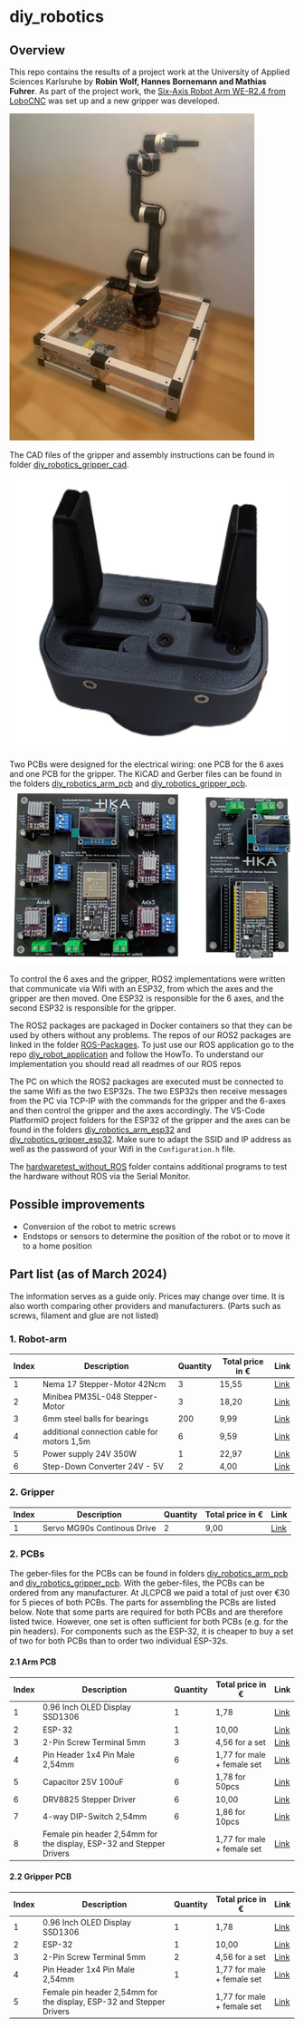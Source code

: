 # diy_robotics

## Overview

This repo contains the results of a project work at the University of Applied Sciences Karlsruhe by **Robin Wolf, Hannes Bornemann and Mathias Fuhrer**. As part of the project work, the [Six-Axis Robot Arm WE-R2.4 from LoboCNC](https://www.printables.com/de/model/132260-we-r24-six-axis-robot-arm) was set up and a new gripper was developed.

![Robot_blur](images/Robot_blur.png)

The CAD files of the gripper and assembly instructions can be found in folder [diy_robotics_gripper_cad](https://github.com/mathias31415/diy_robotics/tree/main/diy_robotics_gripper_cad).

![img7](diy_robotics_gripper_cad/images/img7.png)

Two PCBs were designed for the electrical wiring: one PCB for the 6 axes and one PCB for the gripper. The KiCAD and Gerber files can be found in the folders [diy_robotics_arm_pcb](https://github.com/mathias31415/diy_robotics/tree/main/diy_robotics_arm_pcb) and [diy_robotics_gripper_pcb](https://github.com/mathias31415/diy_robotics/tree/main/diy_robotics_gripper_pcb).
![pcb_arm_and_gripper](images/pcb_arm_and_gripper.png)

To control the 6 axes and the gripper, ROS2 implementations were written that communicate via Wifi with an ESP32, from which the axes and the gripper are then moved. One ESP32 is responsible for the 6 axes, and the second ESP32 is responsible for the gripper.

The ROS2 packages are packaged in Docker containers so that they can be used by others without any problems. The repos of our ROS2 packages are linked in the folder [ROS-Packages](https://github.com/mathias31415/diy_robotics/tree/main/ROS-Packages). To just use our ROS application go to the repo [diy_robot_application](https://github.com/RobinWolf/diy_robot_application) and follow the HowTo. To understand our implementation you should read all readmes of our ROS repos 

The PC on which the ROS2 packages are executed must be connected to the same Wifi as the two ESP32s. The two ESP32s then receive messages from the PC via TCP-IP with the commands for the gripper and the 6-axes and then control the gripper and the axes accordingly. The VS-Code PlatformIO project folders for the ESP32 of the gripper and the axes can be found in the folders [diy_robotics_arm_esp32](https://github.com/mathias31415/diy_robotics/tree/main/diy_robotics_arm_esp32) and [diy_robotics_gripper_esp32](https://github.com/mathias31415/diy_robotics/tree/main/diy_robotics_gripper_esp32). Make sure to adapt the SSID and IP address as well as the password of your Wifi in the ``Configuration.h`` file.


The [hardwaretest_without_ROS](https://github.com/mathias31415/diy_robotics/tree/main/hardwaretest_without_ROS) folder contains additional programs to test the hardware without ROS via the Serial Monitor.


## Possible improvements

- Conversion of the robot to metric screws
- Endstops or sensors to determine the position of the robot or to move it to a home position


## Part list (as of March 2024)
The information serves as a guide only. Prices may change over time. It is also worth comparing other providers and manufacturers.
(Parts such as screws, filament and glue are not listed)

### 1. Robot-arm
| Index | Description | Quantity | Total price in € | Link |
| --- | --- | --- | --- | --- |
| 1 | Nema 17 Stepper-Motor 42Ncm | 3 | 15,55 | [Link](https://www.omc-stepperonline.com/de/3-stueck-e-serie-nema-17-bipolar-42-ncm-59-49-oz-in-1-5a-42x42x38mm-4-draehte-3-17he15-1504s) |
| 2 | Minibea PM35L-048 Stepper-Motor | 3 | 18,20 | [Link](https://www.ebay.de/itm/403845575203?_trkparms=amclksrc%3DITM%26aid%3D777008%26algo%3DPERSONAL.TOPIC%26ao%3D1%26asc%3D20230811123857%26meid%3D01b980ffd3f64d67a8210c3d282fd210%26pid%3D101770%26rk%3D1%26rkt%3D1%26itm%3D403845575203%26pmt%3D1%26noa%3D1%26pg%3D4375194%26algv%3DRecentlyViewedItemsV2%26brand%3DMarkenlos&_trksid=p4375194.c101770.m146925&_trkparms=parentrq%3Acd81805118b0a8cc93d6ff8cffffc172%7Cpageci%3Aa6388820-82dd-11ee-97f3-8e07020e1f61%7Ciid%3A1%7Cvlpname%3Avlp_homepage) |
| 3 | 6mm steel balls for bearings | 200 | 9,99 | [Link](https://www.amazon.de/dp/B01LPZ56ZC?psc=1&ref=ppx_yo2ov_dt_b_product_details ) |
| 4 | additional connection cable for motors 1,5m | 6 | 9,59 | [Link](https://www.amazon.de/Iverntech-Schrittmotor-Terminal-3D-Drucker-Stepper/dp/B08SQ35LRQ/ref=sr_1_6?crid=2UUMN13RQ0TTT&keywords=stepper%2Bmotor%2Bkabel&qid=1700576677&sprefix=stepper%2Bmotor%2B%2Caps%2C149&sr=8-6&th=1 ) |
| 5 | Power supply 24V 350W | 1 | 22,97 | [Link](https://www.omc-stepperonline.com/de/lrs-350-24-mean-well-350w-24vdc-14-6a-115-230vac-geschlossenes-schaltnetzteil-lrs-350-24) |
| 6 | Step-Down Converter 24V - 5V | 2 | 4,00 | [Link](https://www.amazon.de/Yizhet-Converter-Spannungsregler-Einstellbares-Abw%C3%A4Rtsmodul/dp/B0CKWYXD89/ref=sr_1_2_sspa?keywords=step+down+modul&qid=1699960183&sr=8-2-spons&sp_csd=d2lkZ2V0TmFtZT1zcF9hdGY&psc=1) |



### 2. Gripper
| Index | Description | Quantity | Total price in € | Link |
| --- | --- | --- | --- | --- |
| 1 | Servo MG90s Continous Drive | 2 | 9,00 | [Link](https://de.aliexpress.com/item/1005004550512467.html?spm=a2g0o.order_list.order_list_main.10.12875c5fjUap8p&gatewayAdapt=glo2deu) |

### 2. PCBs
The geber-files for the PCBs can be found in folders [diy_robotics_arm_pcb](https://github.com/mathias31415/diy_robotics/tree/main/diy_robotics_arm_pcb) and [diy_robotics_gripper_pcb](https://github.com/mathias31415/diy_robotics/tree/main/diy_robotics_gripper_pcb). With the geber-files, the PCBs can be ordered from any manufacturer. At JLCPCB we paid a total of just over €30 for 5 pieces of both PCBs.
The parts for assembling the PCBs are listed below. Note that some parts are required for both PCBs and are therefore listed twice. However, one set is often sufficient for both PCBs (e.g. for the pin headers). For components such as the ESP-32, it is cheaper to buy a set of two for both PCBs than to order two individual ESP-32s.

#### 2.1 Arm PCB
| Index | Description | Quantity | Total price in € | Link |
| --- | --- | --- | --- | --- |
| 1 | 0.96 Inch OLED Display SSD1306 | 1 | 1,78 | [Link](https://de.aliexpress.com/item/1005005970901119.html?spm=a2g0o.order_list.order_list_main.22.4a065c5ffRtZfv&gatewayAdapt=glo2deu) |
| 2 | ESP-32 | 1 | 10,00 | [Link](https://www.amazon.de/gp/aw/d/B074RG86SR/?_encoding=UTF8&pd_rd_plhdr=t&aaxitk=6a9e09b157f2b15a9cc364c1aba715aa&hsa_cr_id=4742246160502&qid=1699959775&sr=1-1-e0fa1fdd-d857-4087-adda-5bd576b25987&ref_=sbx_be_s_sparkle_mcd_asin_0_title&pd_rd_w=ee0VR&content-id=amzn1.sym.6f8b36f0-c2c9-44f2-97a8-5b151d2fc9c7%3Aamzn1.sym.6f8b36f0-c2c9-44f2-97a8-5b151d2fc9c7&pf_rd_p=6f8b36f0-c2c9-44f2-97a8-5b151d2fc9c7&pf_rd_r=0TBV9VYJCQK5QB253DBZ&pd_rd_wg=KZCjO&pd_rd_r=297525bc-30e7-47c9-996a-8a255adffee4)  |
| 3 | 2-Pin Screw Terminal 5mm | 3 | 4,56 for a set | [Link](https://de.aliexpress.com/item/1005005595075178.html?spm=a2g0o.order_list.order_list_main.17.4a065c5ffRtZfv&gatewayAdapt=glo2deu) |
| 4 | Pin Header 1x4 Pin Male 2,54mm | 6 |1,77 for male + female set | [Link](https://de.aliexpress.com/item/4000873858801.html?spm=a2g0o.detail.pcDetailTopMoreOtherSeller.2.e4a5600cBKuomq&gps-id=pcDetailTopMoreOtherSeller&scm=1007.40050.354490.0&scm_id=1007.40050.354490.0&scm-url=1007.40050.354490.0&pvid=c41c94ec-099f-42bf-a647-59697bc6a5d5&_t=gps-id:pcDetailTopMoreOtherSeller,scm-url:1007.40050.354490.0,pvid:c41c94ec-099f-42bf-a647-59697bc6a5d5,tpp_buckets:668%232846%238114%231999&pdp_npi=4%40dis%21EUR%211.77%211.77%21%21%211.89%211.89%21%4021038dfc17098923902746506e96e7%2110000010058190554%21rec%21DE%213958237401%21&utparam-url=scene%3ApcDetailTopMoreOtherSeller%7Cquery_from%3A) |
| 5 | Capacitor 25V 100uF | 6 | 1,78 for 50pcs | [Link](https://de.aliexpress.com/item/1005005945738204.html?spm=a2g0o.order_list.order_list_main.11.4a065c5ffRtZfv&gatewayAdapt=glo2deu) |
| 6 | DRV8825 Stepper Driver | 6 | 10,00 |  [Link](https://www.amazon.de/dp/B07YFS29W7?psc=1&ref=ppx_yo2ov_dt_b_product_details ) |
| 7 | 4-way DIP-Switch 2,54mm | 6 | 1,86 for 10pcs | [Link](https://de.aliexpress.com/item/1005006109195564.html?spm=a2g0o.order_list.order_list_main.10.4a065c5ffRtZfv&gatewayAdapt=glo2deu) |
| 8 | Female pin header 2,54mm for the display, ESP-32 and Stepper Drivers |  | 1,77 for male + female set | [Link](https://de.aliexpress.com/item/4000873858801.html?spm=a2g0o.detail.pcDetailTopMoreOtherSeller.2.e4a5600cBKuomq&gps-id=pcDetailTopMoreOtherSeller&scm=1007.40050.354490.0&scm_id=1007.40050.354490.0&scm-url=1007.40050.354490.0&pvid=c41c94ec-099f-42bf-a647-59697bc6a5d5&_t=gps-id:pcDetailTopMoreOtherSeller,scm-url:1007.40050.354490.0,pvid:c41c94ec-099f-42bf-a647-59697bc6a5d5,tpp_buckets:668%232846%238114%231999&pdp_npi=4%40dis%21EUR%211.77%211.77%21%21%211.89%211.89%21%4021038dfc17098923902746506e96e7%2110000010058190554%21rec%21DE%213958237401%21&utparam-url=scene%3ApcDetailTopMoreOtherSeller%7Cquery_from%3A) |


#### 2.2 Gripper PCB
| Index | Description | Quantity | Total price in € | Link |
| --- | --- | --- | --- | --- |
| 1 | 0.96 Inch OLED Display SSD1306 | 1 | 1,78 | [Link](https://de.aliexpress.com/item/1005005970901119.html?spm=a2g0o.order_list.order_list_main.22.4a065c5ffRtZfv&gatewayAdapt=glo2deu) |
| 2 | ESP-32 | 1 | 10,00 | [Link](https://www.amazon.de/gp/aw/d/B074RG86SR/?_encoding=UTF8&pd_rd_plhdr=t&aaxitk=6a9e09b157f2b15a9cc364c1aba715aa&hsa_cr_id=4742246160502&qid=1699959775&sr=1-1-e0fa1fdd-d857-4087-adda-5bd576b25987&ref_=sbx_be_s_sparkle_mcd_asin_0_title&pd_rd_w=ee0VR&content-id=amzn1.sym.6f8b36f0-c2c9-44f2-97a8-5b151d2fc9c7%3Aamzn1.sym.6f8b36f0-c2c9-44f2-97a8-5b151d2fc9c7&pf_rd_p=6f8b36f0-c2c9-44f2-97a8-5b151d2fc9c7&pf_rd_r=0TBV9VYJCQK5QB253DBZ&pd_rd_wg=KZCjO&pd_rd_r=297525bc-30e7-47c9-996a-8a255adffee4) |
| 3 | 2-Pin Screw Terminal 5mm | 2 | 4,56 for a set | [Link](https://de.aliexpress.com/item/1005005595075178.html?spm=a2g0o.order_list.order_list_main.17.4a065c5ffRtZfv&gatewayAdapt=glo2deu) |
| 4 | Pin Header 1x4 Pin Male 2,54mm | 1 | 1,77 for male + female set | [Link](https://de.aliexpress.com/item/4000873858801.html?spm=a2g0o.detail.pcDetailTopMoreOtherSeller.2.e4a5600cBKuomq&gps-id=pcDetailTopMoreOtherSeller&scm=1007.40050.354490.0&scm_id=1007.40050.354490.0&scm-url=1007.40050.354490.0&pvid=c41c94ec-099f-42bf-a647-59697bc6a5d5&_t=gps-id:pcDetailTopMoreOtherSeller,scm-url:1007.40050.354490.0,pvid:c41c94ec-099f-42bf-a647-59697bc6a5d5,tpp_buckets:668%232846%238114%231999&pdp_npi=4%40dis%21EUR%211.77%211.77%21%21%211.89%211.89%21%4021038dfc17098923902746506e96e7%2110000010058190554%21rec%21DE%213958237401%21&utparam-url=scene%3ApcDetailTopMoreOtherSeller%7Cquery_from%3A) |
| 5 | Female pin header 2,54mm for the display, ESP-32 and Stepper Drivers |  |1,77 for male + female set | [Link](https://de.aliexpress.com/item/4000873858801.html?spm=a2g0o.detail.pcDetailTopMoreOtherSeller.2.e4a5600cBKuomq&gps-id=pcDetailTopMoreOtherSeller&scm=1007.40050.354490.0&scm_id=1007.40050.354490.0&scm-url=1007.40050.354490.0&pvid=c41c94ec-099f-42bf-a647-59697bc6a5d5&_t=gps-id:pcDetailTopMoreOtherSeller,scm-url:1007.40050.354490.0,pvid:c41c94ec-099f-42bf-a647-59697bc6a5d5,tpp_buckets:668%232846%238114%231999&pdp_npi=4%40dis%21EUR%211.77%211.77%21%21%211.89%211.89%21%4021038dfc17098923902746506e96e7%2110000010058190554%21rec%21DE%213958237401%21&utparam-url=scene%3ApcDetailTopMoreOtherSeller%7Cquery_from%3A) |
